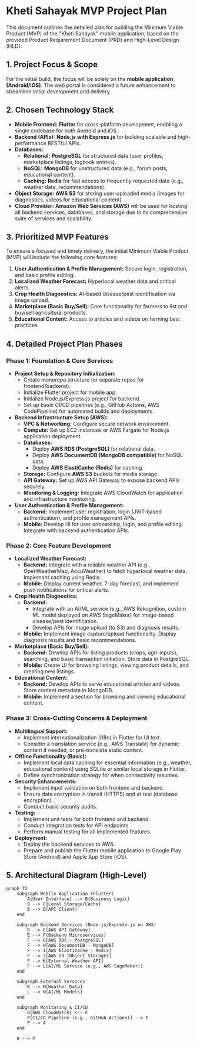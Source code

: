 # Kheti Sahayak MVP Project Plan

This document outlines the detailed plan for building the Minimum Viable Product (MVP) of the "Kheti Sahayak" mobile application, based on the provided Product Requirement Document (PRD) and High-Level Design (HLD).

## 1. Project Focus & Scope

For the initial build, the focus will be solely on the **mobile application (Android/iOS)**. The web portal is considered a future enhancement to streamline initial development and delivery.

## 2. Chosen Technology Stack

*   **Mobile Frontend:** **Flutter** for cross-platform development, enabling a single codebase for both Android and iOS.
*   **Backend (APIs):** **Node.js with Express.js** for building scalable and high-performance RESTful APIs.
*   **Databases:**
    *   **Relational:** **PostgreSQL** for structured data (user profiles, marketplace listings, logbook entries).
    *   **NoSQL:** **MongoDB** for unstructured data (e.g., forum posts, educational content).
    *   **Caching:** **Redis** for fast access to frequently requested data (e.g., weather data, recommendations).
*   **Object Storage:** **AWS S3** for storing user-uploaded media (images for diagnostics, videos for educational content).
*   **Cloud Provider:** **Amazon Web Services (AWS)** will be used for hosting all backend services, databases, and storage due to its comprehensive suite of services and scalability.

## 3. Prioritized MVP Features

To ensure a focused and timely delivery, the initial Minimum Viable Product (MVP) will include the following core features:

1.  **User Authentication & Profile Management:** Secure login, registration, and basic profile editing.
2.  **Localized Weather Forecast:** Hyperlocal weather data and critical alerts.
3.  **Crop Health Diagnostics:** AI-based disease/pest identification via image upload.
4.  **Marketplace (Basic Buy/Sell):** Core functionality for farmers to list and buy/sell agricultural products.
5.  **Educational Content:** Access to articles and videos on farming best practices.

## 4. Detailed Project Plan Phases

### Phase 1: Foundation & Core Services

*   **Project Setup & Repository Initialization:**
    *   Create monorepo structure (or separate repos for frontend/backend).
    *   Initialize Flutter project for mobile app.
    *   Initialize Node.js/Express.js project for backend.
    *   Set up basic CI/CD pipelines (e.g., GitHub Actions, AWS CodePipeline) for automated builds and deployments.
*   **Backend Infrastructure Setup (AWS):**
    *   **VPC & Networking:** Configure secure network environment.
    *   **Compute:** Set up EC2 instances or AWS Fargate for Node.js application deployment.
    *   **Databases:**
        *   Deploy **AWS RDS (PostgreSQL)** for relational data.
        *   Deploy **AWS DocumentDB (MongoDB compatible)** for NoSQL data.
        *   Deploy **AWS ElastiCache (Redis)** for caching.
    *   **Storage:** Configure **AWS S3** buckets for media storage.
    *   **API Gateway:** Set up AWS API Gateway to expose backend APIs securely.
    *   **Monitoring & Logging:** Integrate AWS CloudWatch for application and infrastructure monitoring.
*   **User Authentication & Profile Management:**
    *   **Backend:** Implement user registration, login (JWT-based authentication), and profile management APIs.
    *   **Mobile:** Develop UI for user onboarding, login, and profile editing. Integrate with backend authentication APIs.

### Phase 2: Core Feature Development

*   **Localized Weather Forecast:**
    *   **Backend:** Integrate with a reliable weather API (e.g., OpenWeatherMap, AccuWeather) to fetch hyperlocal weather data. Implement caching using Redis.
    *   **Mobile:** Display current weather, 7-day forecast, and implement push notifications for critical alerts.
*   **Crop Health Diagnostics:**
    *   **Backend:**
        *   Integrate with an AI/ML service (e.g., AWS Rekognition, custom ML model deployed on AWS SageMaker) for image-based disease/pest identification.
        *   Develop APIs for image upload (to S3) and diagnosis results.
    *   **Mobile:** Implement image capture/upload functionality. Display diagnosis results and basic recommendations.
*   **Marketplace (Basic Buy/Sell):**
    *   **Backend:** Develop APIs for listing products (crops, agri-inputs), searching, and basic transaction initiation. Store data in PostgreSQL.
    *   **Mobile:** Create UI for browsing listings, viewing product details, and creating new listings.
*   **Educational Content:**
    *   **Backend:** Develop APIs to serve educational articles and videos. Store content metadata in MongoDB.
    *   **Mobile:** Implement a section for browsing and viewing educational content.

### Phase 3: Cross-Cutting Concerns & Deployment

*   **Multilingual Support:**
    *   Implement internationalization (i18n) in Flutter for UI text.
    *   Consider a translation service (e.g., AWS Translate) for dynamic content if needed, or pre-translate static content.
*   **Offline Functionality (Basic):**
    *   Implement local data caching for essential information (e.g., weather, educational content) using SQLite or similar local storage in Flutter.
    *   Define synchronization strategy for when connectivity resumes.
*   **Security Enhancements:**
    *   Implement input validation on both frontend and backend.
    *   Ensure data encryption in transit (HTTPS) and at rest (database encryption).
    *   Conduct basic security audits.
*   **Testing:**
    *   Implement unit tests for both frontend and backend.
    *   Conduct integration tests for API endpoints.
    *   Perform manual testing for all implemented features.
*   **Deployment:**
    *   Deploy the backend services to AWS.
    *   Prepare and publish the Flutter mobile application to Google Play Store (Android) and Apple App Store (iOS).

## 5. Architectural Diagram (High-Level)

```mermaid
graph TD
    subgraph Mobile Application (Flutter)
        A[User Interface] --> B(Business Logic)
        B --> C{Local Storage/Cache}
        B --> D[API Client]
    end

    subgraph Backend Services (Node.js/Express.js on AWS)
        D --> E[AWS API Gateway]
        E --> F(Backend Microservices)
        F --> G[AWS RDS - PostgreSQL]
        F --> H[AWS DocumentDB - MongoDB]
        F --> I[AWS ElastiCache - Redis]
        F --> J[AWS S3 (Object Storage)]
        F --> K[External Weather API]
        F --> L[AI/ML Service (e.g., AWS SageMaker)]
    end

    subgraph External Services
        K --> M[Weather Data]
        L --> N[AI/ML Models]
    end

    subgraph Monitoring & CI/CD
        O[AWS CloudWatch] <-- F
        P[CI/CD Pipeline (e.g., GitHub Actions)] --> F
        P --> A
    end

    A --> P
